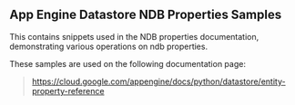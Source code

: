 ## App Engine Datastore NDB Properties Samples

This contains snippets used in the NDB properties documentation, demonstrating
various operations on ndb properties.

<!-- auto-doc-link -->
These samples are used on the following documentation page:

> https://cloud.google.com/appengine/docs/python/datastore/entity-property-reference

<!-- end-auto-doc-link -->
